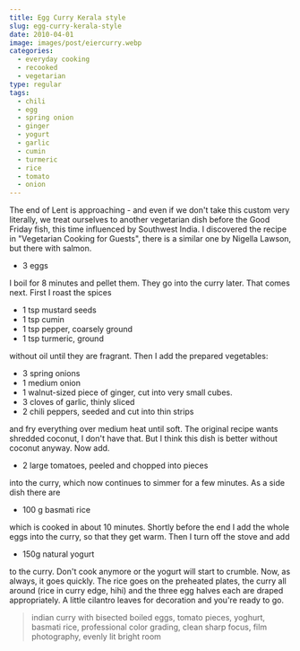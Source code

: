 ```yaml
---
title: Egg Curry Kerala style
slug: egg-curry-kerala-style
date: 2010-04-01
image: images/post/eiercurry.webp
categories: 
  - everyday cooking
  - recooked
  - vegetarian
type: regular
tags: 
  - chili
  - egg
  - spring onion
  - ginger
  - yogurt
  - garlic
  - cumin
  - turmeric
  - rice
  - tomato
  - onion
---
```


The end of Lent is approaching - and even if we don't take this custom very literally, we treat ourselves to another vegetarian dish before the Good Friday fish, this time influenced by Southwest India. I discovered the recipe in "Vegetarian Cooking for Guests", there is a similar one by Nigella Lawson, but there with salmon.

* 3 eggs

I boil for 8 minutes and pellet them. They go into the curry later. That comes next. First I roast the spices

* 1 tsp mustard seeds 
* 1 tsp cumin 
* 1 tsp pepper, coarsely ground 
* 1 tsp turmeric, ground

without oil until they are fragrant. Then I add the prepared vegetables:

* 3 spring onions 
* 1 medium onion 
* 1 walnut-sized piece of ginger, cut into very small cubes. 
* 3 cloves of garlic, thinly sliced 
* 2 chili peppers, seeded and cut into thin strips

and fry everything over medium heat until soft. The original recipe wants shredded coconut, I don't have that. But I think this dish is better without coconut anyway. Now add.

* 2 large tomatoes, peeled and chopped into pieces

into the curry, which now continues to simmer for a few minutes. As a side dish there are

* 100 g basmati rice

which is cooked in about 10 minutes. Shortly before the end I add the whole eggs into the curry, so that they get warm. Then I turn off the stove and add

* 150g natural yogurt

to the curry. Don't cook anymore or the yogurt will start to crumble. Now, as always, it goes quickly. The rice goes on the preheated plates, the curry all around (rice in curry edge, hihi) and the three egg halves each are draped appropriately. A little cilantro leaves for decoration and you're ready to go.

> indian curry with bisected boiled eggs, tomato pieces, yoghurt, basmati rice, professional color grading, clean sharp focus, film photography, evenly lit bright room

